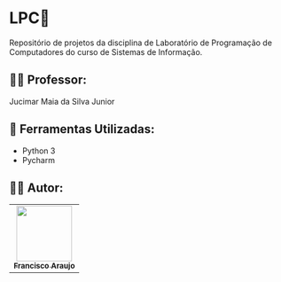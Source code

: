 # LPC👾
Repositório de projetos da disciplina de Laboratório de Programação de Computadores do curso de Sistemas de Informação.

## 👨‍🏫 Professor:
Jucimar Maia da Silva Junior 

## 🔧 Ferramentas Utilizadas:
- Python 3
- Pycharm 

## 🧑‍💻 Autor: 
 <table>
  <td align="center"><a href="https://github.com/haidao01"><img src="https://lh3.googleusercontent.com/a/AEdFTp4B8V0VvVJrY_srGefXuNI_DlZVKUMeFztlkJ3L=s272-p-k-rw-no" width="100px;" alt=""/><br /><sub><b>Francisco Araujo</b></sub></a><br /></td> 
 </table>

